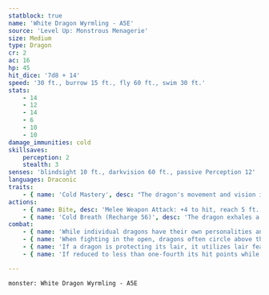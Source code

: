```yaml
---
statblock: true
name: 'White Dragon Wyrmling - A5E'
source: 'Level Up: Monstrous Menagerie'
size: Medium
type: Dragon
cr: 2
ac: 16
hp: 45
hit_dice: '7d8 + 14'
speed: '30 ft., burrow 15 ft., fly 60 ft., swim 30 ft.'
stats:
    - 14
    - 12
    - 14
    - 6
    - 10
    - 10
damage_immunities: cold
skillsaves:
    perception: 2
    stealth: 3
senses: 'blindsight 10 ft., darkvision 60 ft., passive Perception 12'
languages: Draconic
traits:
    - { name: 'Cold Mastery', desc: "The dragon's movement and vision is not hindered by cold, icy surfaces, snow, wind, or storms. Additionally, the dragon can choose to burrow through snow and ice without leaving a trace." }
actions:
    - { name: Bite, desc: 'Melee Weapon Attack: +4 to hit, reach 5 ft., one target. Hit: 13 (2d10 + 2) piercing damage.' }
    - { name: 'Cold Breath (Recharge 56)', desc: 'The dragon exhales a 15-foot cone of frost. Each creature in that area makes a DC 12 Constitution saving throw, taking 10 (3d6) cold damage on a failed save or half damage on a success.' }
combat:
    - { name: 'While individual dragons have their own personalities and tactics, most rely heavily on their breath weapons', desc: 'They use them whenever they can, preferably from maximum distance and while flying above their enemies.' }
    - { name: 'When fighting in the open, dragons often circle above their enemies as they wait for their breath weapons to recharge', desc: "They only close to melee if their enemies deal significant damage with ranged attacks, or if they can savage an enemy cut off from its allies. Once bloodied, dragons become more aggressive, attacking with bite and claws when their breath weapons aren't available." }
    - { name: 'If a dragon is protecting its lair, it utilizes lair features, traps, allies, and architecture such as escape tunnels to keep up a hit-and-run fight, reappearing only when it has a fully-recharged breath weapon', desc: 'If the dragon is forced into melee combat, it uses its bite and claws against a single foe. If it has legendary actions like Roar and Wing Attack, it uses them to disperse its other enemies.' }
    - { name: 'If reduced to less than one-fourth its hit points while fighting in the open, a dragon flies away', desc: 'However, it fights to the death to defend its lair, unless it can regain the upper hand through tricks or bargains.' }

---
```

```statblock
monster: White Dragon Wyrmling - A5E
```
